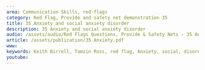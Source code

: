 ```yaml
---
area: Communication Skills, red-flags
category: Red Flag, Provide and safety net demonstration 35
title: 35 Anxiety and social anxiety disorder
description: 35 Anxiety and social anxiety disorder
audio: /assets/audio/Red Flags Questions, Provide & Safety Nets - 35 Anxiety and social anxiety disorder - MQ.mp3
article: /assets/publication/35 Anxiety.pdf
www: 
keywords: Keith Birrell, Tamzin Ross, red flag, Anxiety, social, disorder
youtube: 
--- 
```

